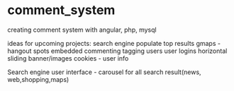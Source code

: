 comment_system
==============

creating comment system with angular, php, mysql


ideas for upcoming projects:
search engine
	populate top results
gmaps - hangout spots
embedded commenting
tagging users
user logins
horizontal sliding banner/images
cookies - user info


Search engine user interface - carousel for all search result(news, web,shopping,maps)
